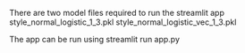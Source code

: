There are two model files required to run the streamlit app
style_normal_logistic_1_3.pkl
style_normal_logistic_vec_1_3.pkl

The app can be run using streamlit run app.py
